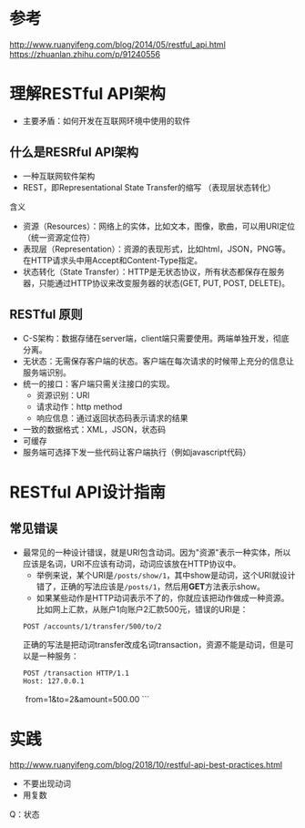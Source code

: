 # 参考
http://www.ruanyifeng.com/blog/2014/05/restful_api.html
https://zhuanlan.zhihu.com/p/91240556

# 理解RESTful API架构
- 主要矛盾：如何开发在互联网环境中使用的软件

## 什么是RESRful API架构
- 一种互联网软件架构
- REST，即Representational State Transfer的缩写 （表现层状态转化）

含义
- 资源（Resources）：网络上的实体，比如文本，图像，歌曲，可以用URI定位（统一资源定位符）
- 表现层（Representation）：资源的表现形式，比如html，JSON，PNG等。在HTTP请求头中用Accept和Content-Type指定。
- 状态转化（State Transfer）：HTTP是无状态协议，所有状态都保存在服务器，只能通过HTTP协议来改变服务器的状态(GET, PUT, POST, DELETE)。

## RESTful 原则
- C-S架构：数据存储在server端，client端只需要使用。两端单独开发，彻底分离。
- 无状态：无需保存客户端的状态。客户端在每次请求的时候带上充分的信息让服务端识别。
- 统一的接口：客户端只需关注接口的实现。
	- 资源识别：URI
	- 请求动作：http method
	- 响应信息：通过返回状态码表示请求的结果
- 一致的数据格式：XML，JSON，状态码
- 可缓存
- 服务端可选择下发一些代码让客户端执行（例如javascript代码）


# RESTful API设计指南

## 常见错误
- 最常见的一种设计错误，就是URI包含动词。因为"资源"表示一种实体，所以应该是名词，URI不应该有动词，动词应该放在HTTP协议中。
	- 举例来说，某个URI是``/posts/show/1``，其中show是动词，这个URI就设计错了，正确的写法应该是``/posts/1``，然后用**GET**方法表示show。
	- 如果某些动作是HTTP动词表示不了的，你就应该把动作做成一种资源。比如网上汇款，从账户1向账户2汇款500元，错误的URI是：
	```
	POST /accounts/1/transfer/500/to/2
	```
	正确的写法是把动词transfer改成名词transaction，资源不能是动词，但是可以是一种服务：
	```
	POST /transaction HTTP/1.1
	Host: 127.0.0.1
　　from=1&to=2&amount=500.00
	```

# 实践
http://www.ruanyifeng.com/blog/2018/10/restful-api-best-practices.html
- 不要出现动词
- 用复数

Q：状态